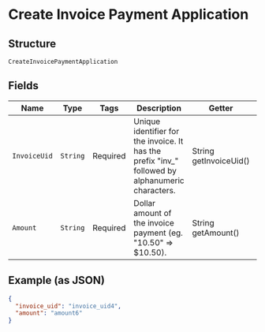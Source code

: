 
# Create Invoice Payment Application

## Structure

`CreateInvoicePaymentApplication`

## Fields

| Name | Type | Tags | Description | Getter | Setter |
|  --- | --- | --- | --- | --- | --- |
| `InvoiceUid` | `String` | Required | Unique identifier for the invoice. It has the prefix "inv_" followed by alphanumeric characters. | String getInvoiceUid() | setInvoiceUid(String invoiceUid) |
| `Amount` | `String` | Required | Dollar amount of the invoice payment (eg. "10.50" => $10.50). | String getAmount() | setAmount(String amount) |

## Example (as JSON)

```json
{
  "invoice_uid": "invoice_uid4",
  "amount": "amount6"
}
```

